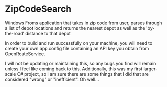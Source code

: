 # ZipCodeSearch
Windows Froms application that takes in zip code from user, parses through a list of depot locations and returns the nearest depot as well as the 'by-the-road' distance to that depot

In order to build and run successfully on your machine, you will need to create your own app.config file containing an API key you obtain from OpenRouteService.

I will not be updating or maintaining this, so any bugs you find will remain unless I feel like coming back to this. Additionally, this was my first larger-scale C# project, so I am sure there are some things that I did that are considered "wrong" or "inefficient". Oh well...
